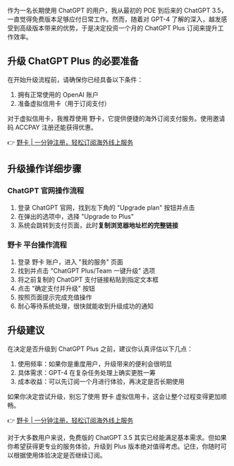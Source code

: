 作为一名长期使用 ChatGPT 的用户，我从最初的 POE 到后来的 ChatGPT 3.5，一直觉得免费版本足够应付日常工作。然而，随着对 GPT-4 了解的深入，越发感受到高级版本带来的优势，于是决定投资一个月的 ChatGPT Plus 订阅来提升工作效率。

## 升级 ChatGPT Plus 的必要准备

在开始升级流程前，请确保你已经具备以下条件：

1. 拥有正常使用的 OpenAI 账户
2. 准备虚拟信用卡（用于订阅支付）

对于虚拟信用卡，我推荐使用 野卡，它提供便捷的海外订阅支付服务。使用邀请码 ACCPAY 注册还能获得优惠。

👉 [野卡 | 一分钟注册，轻松订阅海外线上服务](https://bit.ly/bewildcard)

## 升级操作详细步骤

### ChatGPT 官网操作流程

1. 登录 ChatGPT 官网，找到左下角的 "Upgrade plan" 按钮并点击
2. 在弹出的选项中，选择 "Upgrade to Plus"
3. 系统会跳转到支付页面，此时**复制浏览器地址栏的完整链接**

### 野卡 平台操作流程

1. 登录 野卡 账户，进入 "我的服务" 页面
2. 找到并点击 "ChatGPT Plus/Team 一键升级" 选项
3. 将之前复制的 ChatGPT 支付链接粘贴到指定文本框
4. 点击 "确定支付并升级" 按钮
5. 按照页面提示完成充值操作
6. 耐心等待系统处理，很快就能收到升级成功的通知

## 升级建议

在决定是否升级到 ChatGPT Plus 之前，建议你认真评估以下几点：

1. 使用频率：如果你是重度用户，升级带来的便利会很明显
2. 具体需求：GPT-4 在复杂任务处理上确实更胜一筹
3. 成本收益：可以先订阅一个月进行体验，再决定是否长期使用

如果你决定尝试升级，别忘了使用 野卡 虚拟信用卡，这会让整个过程变得更加顺畅。

👉 [野卡 | 一分钟注册，轻松订阅海外线上服务](https://bit.ly/bewildcard)

对于大多数用户来说，免费版的 ChatGPT 3.5 其实已经能满足基本需求。但如果你希望获得更专业的服务体验，升级到 Plus 版本绝对值得考虑。记住，你随时可以根据使用体验决定是否继续订阅。